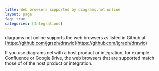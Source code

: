```yaml
---
title: Web browsers supported by diagrams.net online
layout: page
faq: true
categories: [Integrations]
---
```


diagrams.net online supports the web browsers as listed in Github at [https://github.com/jgraph/drawio](https://github.com/jgraph/drawio)

If you use diagrams.net with a host product or integration, for example Confluence or Google Drive, the web browsers that are supported match those of of the host product or integration.

